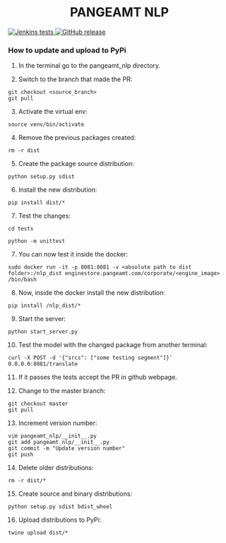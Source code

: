 <h1 align="center">
    PANGEAMT NLP
</h1>

<p align="left">
    <a href="http://52.16.81.128:5019/blue/organizations/jenkins/pangeamt-nlp/activity">
        <img alt="Jenkins tests" src="https://img.shields.io/jenkins/tests?compact_message&failed_label=failed%F0%9F%A4%A6%E2%80%8D%E2%99%80%EF%B8%8F&jobUrl=http%3A%2F%2F52.16.81.128%3A5019%2Fjob%2Fpangeamt-nlp%2Fjob%2Fmaster%2F&passed_label=passed%20%20%F0%9F%91%8D">
    </a>
    <a href="https://pypi.org/project/pangeamt-nlp/">
        <img alt="GitHub release" src="https://img.shields.io/pypi/v/pangeamt-nlp">
    </a>
</p>

### How to update and upload to PyPi

1. In the terminal go to the pangeamt_nlp directory.

2. Switch to the branch that made the PR:
```
git checkout <source_branch>
git pull
```
3. Activate the virtual env:
```
source venv/bin/activate
```
4. Remove the previous packages created:
```
rm -r dist
```
5. Create the package source distribution:
```
python setup.py sdist
```
6. Install the new distribution:
```
pip install dist/*
```
7. Test the changes:
```
cd tests
```
```
python -m unittest
```
7. You can now test it inside the docker:
```
sudo docker run -it -p 8081:8081 -v <absolute path to dist folder>:/nlp_dist enginestore.pangeamt.com/corporate/<engine_image> /bin/bash
```
8. Now, inside the docker install the new distribution:
```
pip install /nlp_dist/*
```
9. Start the server:
```
python start_server.py
```
10. Test the model with the changed package from another terminal:
```
curl -X POST -d '{"srcs": ["some testing segment"]}' 0.0.0.0:8081/translate
```
11. If it passes the tests accept the PR in github webpage.

12. Change to the master branch:
```
git checkout master
git pull
```
13. Increment version number:
```
vim pangeamt_nlp/__init__.py
git add pangeamt_nlp/__init__.py
git commit -m "Update version number"
git push
```
14. Delete older distributions:
```
rm -r dist/*
```
15. Create source and binary distributions:
```
python setup.py sdist bdist_wheel
```
16. Upload distributions to PyPi:
```
twine upload dist/*
```
